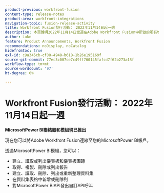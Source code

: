 ```yaml
---
product-previous: workfront-fusion
content-type: release-notes
product-area: workfront-integrations
navigation-topic: fusion-release-activity
title: Workfront Fusion發行活動： 2022年11月14日起一週
description: 本頁說明2022年11月14日當週在Adobe Workfront Fusion中所做的所有增強功能。
author: Luke
feature: Product Announcements, Workfront Fusion
recommendations: noDisplay, noCatalog
hidefromtoc: true
exl-id: c9a345cb-cf08-4948-b618-1b26e195169f
source-git-commit: 77ec3c007ce7c49ff760145fafcd7f62b273a18f
workflow-type: tm+mt
source-wordcount: '97'
ht-degree: 0%

---
```


# Workfront Fusion發行活動： 2022年11月14日起一週

**MicrosoftPower BI聯結器和模組現已推出**

現在您可以將Adobe Workfront Fusion連線至您的MicrosoftPower BI帳戶。

透過MicrosoftPower BI模組，您可以：

* 建立、讀取或列出儀表板和儀表板圖磚
* 取得、複製、刪除或列出報告
* 建立、讀取、刪除、列出或重新整理資料集
* 在資料集表格中新增或刪除列
* 對MicrosoftPower BIAPI發出自訂API呼叫
